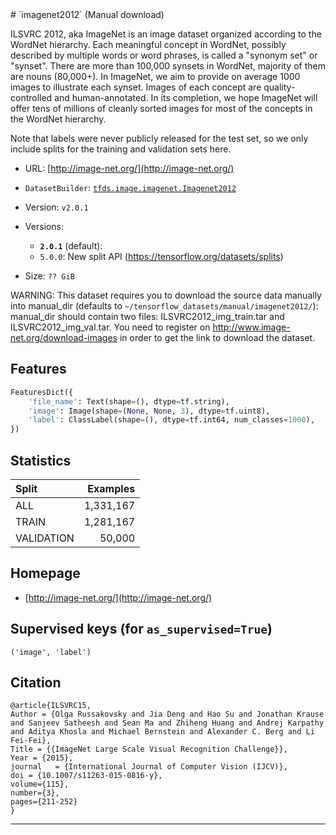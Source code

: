 <div itemscope itemtype="http://schema.org/Dataset">
  <div itemscope itemprop="includedInDataCatalog" itemtype="http://schema.org/DataCatalog">
    <meta itemprop="name" content="TensorFlow Datasets" />
  </div>
  <meta itemprop="name" content="imagenet2012" />
  <meta itemprop="description" content="ILSVRC 2012, aka ImageNet is an image dataset organized according to the&#10;WordNet hierarchy. Each meaningful concept in WordNet, possibly described by&#10;multiple words or word phrases, is called a &quot;synonym set&quot; or &quot;synset&quot;. There are&#10;more than 100,000 synsets in WordNet, majority of them are nouns (80,000+). In&#10;ImageNet, we aim to provide on average 1000 images to illustrate each synset.&#10;Images of each concept are quality-controlled and human-annotated. In its&#10;completion, we hope ImageNet will offer tens of millions of cleanly sorted&#10;images for most of the concepts in the WordNet hierarchy.&#10;&#10;Note that labels were never publicly released for the test set, so we only&#10;include splits for the training and validation sets here.&#10;&#10;&#10;To use this dataset:&#10;&#10;```python&#10;import tensorflow_datasets as tfds&#10;&#10;ds = tfds.load('imagenet2012', split='train')&#10;for ex in ds.take(4):&#10;  print(ex)&#10;```&#10;&#10;See [the guide](https://www.tensorflow.org/datasets/overview) for more&#10;informations on [tensorflow_datasets](https://www.tensorflow.org/datasets).&#10;&#10;" />
  <meta itemprop="url" content="https://www.tensorflow.org/datasets/catalog/imagenet2012" />
  <meta itemprop="sameAs" content="http://image-net.org/" />
  <meta itemprop="citation" content="@article{ILSVRC15,&#10;Author = {Olga Russakovsky and Jia Deng and Hao Su and Jonathan Krause and Sanjeev Satheesh and Sean Ma and Zhiheng Huang and Andrej Karpathy and Aditya Khosla and Michael Bernstein and Alexander C. Berg and Li Fei-Fei},&#10;Title = {{ImageNet Large Scale Visual Recognition Challenge}},&#10;Year = {2015},&#10;journal   = {International Journal of Computer Vision (IJCV)},&#10;doi = {10.1007/s11263-015-0816-y},&#10;volume={115},&#10;number={3},&#10;pages={211-252}&#10;}&#10;" />
</div>
# `imagenet2012` (Manual download)

ILSVRC 2012, aka ImageNet is an image dataset organized according to the WordNet
hierarchy. Each meaningful concept in WordNet, possibly described by multiple
words or word phrases, is called a "synonym set" or "synset". There are more
than 100,000 synsets in WordNet, majority of them are nouns (80,000+). In
ImageNet, we aim to provide on average 1000 images to illustrate each synset.
Images of each concept are quality-controlled and human-annotated. In its
completion, we hope ImageNet will offer tens of millions of cleanly sorted
images for most of the concepts in the WordNet hierarchy.

Note that labels were never publicly released for the test set, so we only
include splits for the training and validation sets here.

*   URL: [http://image-net.org/](http://image-net.org/)
*   `DatasetBuilder`:
    [`tfds.image.imagenet.Imagenet2012`](https://github.com/tensorflow/datasets/tree/master/tensorflow_datasets/image/imagenet.py)
*   Version: `v2.0.1`
*   Versions:

    *   **`2.0.1`** (default):
    *   `5.0.0`: New split API (https://tensorflow.org/datasets/splits)

*   Size: `?? GiB`

WARNING: This dataset requires you to download the source data manually into
manual_dir (defaults to `~/tensorflow_datasets/manual/imagenet2012/`):
manual_dir should contain two files: ILSVRC2012_img_train.tar and
ILSVRC2012_img_val.tar. You need to register on
http://www.image-net.org/download-images in order to get the link to download
the dataset.

## Features
```python
FeaturesDict({
    'file_name': Text(shape=(), dtype=tf.string),
    'image': Image(shape=(None, None, 3), dtype=tf.uint8),
    'label': ClassLabel(shape=(), dtype=tf.int64, num_classes=1000),
})
```

## Statistics

Split      | Examples
:--------- | --------:
ALL        | 1,331,167
TRAIN      | 1,281,167
VALIDATION | 50,000

## Homepage

*   [http://image-net.org/](http://image-net.org/)

## Supervised keys (for `as_supervised=True`)

`('image', 'label')`

## Citation
```
@article{ILSVRC15,
Author = {Olga Russakovsky and Jia Deng and Hao Su and Jonathan Krause and Sanjeev Satheesh and Sean Ma and Zhiheng Huang and Andrej Karpathy and Aditya Khosla and Michael Bernstein and Alexander C. Berg and Li Fei-Fei},
Title = {{ImageNet Large Scale Visual Recognition Challenge}},
Year = {2015},
journal   = {International Journal of Computer Vision (IJCV)},
doi = {10.1007/s11263-015-0816-y},
volume={115},
number={3},
pages={211-252}
}
```

--------------------------------------------------------------------------------

